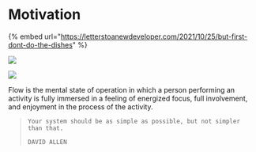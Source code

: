 # Motivation

{% embed url="https://letterstoanewdeveloper.com/2021/10/25/but-first-dont-do-the-dishes" %}

![](.gitbook/assets/ELeTB\_cX0AABg-S.jpeg)

![](.gitbook/assets/a319b50.jpg)

Flow is the mental state of operation in which a person performing an activity is fully immersed in a feeling of energized focus, full involvement, and enjoyment in the process of the activity.

> ```
> Your system should be as simple as possible, but not simpler than that.
>
> DAVID ALLEN
> ```
